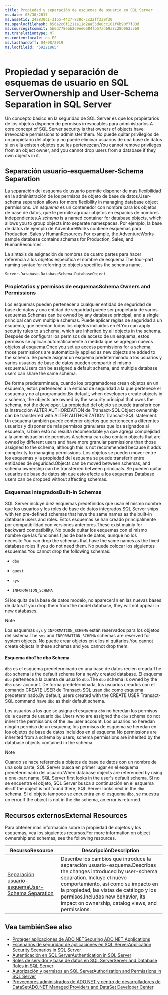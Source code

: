 ```yaml
---
title: Propiedad y separación de esquemas de usuario en SQL Server
ms.date: 03/30/2017
ms.assetid: 242830c1-31b5-4427-828c-cc22ff339f30
ms.openlocfilehash: b56a2c6f1211a11d2aa55de0cc101f6b90f7f83d
ms.sourcegitcommit: 5b6d778ebb269ee6684fb57ad69a8c28b06235b9
ms.translationtype: MT
ms.contentlocale: es-ES
ms.lasthandoff: 04/08/2019
ms.locfileid: "59221865"
---
```

# <a name="ownership-and-user-schema-separation-in-sql-server"></a><span data-ttu-id="db838-102">Propiedad y separación de esquemas de usuario en SQL Server</span><span class="sxs-lookup"><span data-stu-id="db838-102">Ownership and User-Schema Separation in SQL Server</span></span>
<span data-ttu-id="db838-103">Un concepto básico en la seguridad de SQL Server es que los propietarios de los objetos disponen de permisos irrevocables para administrarlos.</span><span class="sxs-lookup"><span data-stu-id="db838-103">A core concept of SQL Server security is that owners of objects have irrevocable permissions to administer them.</span></span> <span data-ttu-id="db838-104">No puede quitar privilegios de un propietario del objeto y no puede eliminar usuarios de una base de datos si en ella existen objetos que les pertenezcan.</span><span class="sxs-lookup"><span data-stu-id="db838-104">You cannot remove privileges from an object owner, and you cannot drop users from a database if they own objects in it.</span></span>  
  
## <a name="user-schema-separation"></a><span data-ttu-id="db838-105">Separación usuario-esquema</span><span class="sxs-lookup"><span data-stu-id="db838-105">User-Schema Separation</span></span>  
 <span data-ttu-id="db838-106">La separación del esquema de usuario permite disponer de más flexibilidad en la administración de los permisos de objeto de base de datos.</span><span class="sxs-lookup"><span data-stu-id="db838-106">User-schema separation allows for more flexibility in managing database object permissions.</span></span> <span data-ttu-id="db838-107">Un *esquema* es un contenedor con nombre para los objetos de base de datos, que le permite agrupar objetos en espacios de nombres independientes.</span><span class="sxs-lookup"><span data-stu-id="db838-107">A *schema* is a named container for database objects, which allows you to group objects into separate namespaces.</span></span> <span data-ttu-id="db838-108">Por ejemplo, la base de datos de ejemplo de AdventureWorks contiene esquemas para Production, Sales y HumanResources.</span><span class="sxs-lookup"><span data-stu-id="db838-108">For example, the AdventureWorks sample database contains schemas for Production, Sales, and HumanResources.</span></span>  
  
 <span data-ttu-id="db838-109">La sintaxis de asignación de nombres de cuatro partes para hacer referencia a los objetos especifica el nombre de esquema.</span><span class="sxs-lookup"><span data-stu-id="db838-109">The four-part naming syntax for referring to objects specifies the schema name.</span></span>  
  
```  
Server.Database.DatabaseSchema.DatabaseObject  
```  
  
### <a name="schema-owners-and-permissions"></a><span data-ttu-id="db838-110">Propietarios y permisos de esquemas</span><span class="sxs-lookup"><span data-stu-id="db838-110">Schema Owners and Permissions</span></span>  
 <span data-ttu-id="db838-111">Los esquemas pueden pertenecer a cualquier entidad de seguridad de base de datos y una entidad de seguridad puede ser propietaria de varios esquemas.</span><span class="sxs-lookup"><span data-stu-id="db838-111">Schemas can be owned by any database principal, and a single principal can own multiple schemas.</span></span> <span data-ttu-id="db838-112">Puede aplicar reglas de seguridad a un esquema, que heredan todos los objetos incluidos en él.</span><span class="sxs-lookup"><span data-stu-id="db838-112">You can apply security rules to a schema, which are inherited by all objects in the schema.</span></span> <span data-ttu-id="db838-113">Después de configurar los permisos de acceso de un esquema, estos permisos se aplican automáticamente a medida que se agregan nuevos objetos al esquema.</span><span class="sxs-lookup"><span data-stu-id="db838-113">Once you set up access permissions for a schema, those permissions are automatically applied as new objects are added to the schema.</span></span> <span data-ttu-id="db838-114">Se puede asignar un esquema predeterminado a los usuarios y varios usuarios de base de datos pueden compartir el mismo esquema.</span><span class="sxs-lookup"><span data-stu-id="db838-114">Users can be assigned a default schema, and multiple database users can share the same schema.</span></span>  
  
 <span data-ttu-id="db838-115">De forma predeterminada, cuando los programadores crean objetos en un esquema, éstos pertenecen a la entidad de seguridad a la que pertenece el esquema y no al programador.</span><span class="sxs-lookup"><span data-stu-id="db838-115">By default, when developers create objects in a schema, the objects are owned by the security principal that owns the schema, not the developer.</span></span> <span data-ttu-id="db838-116">La propiedad del objeto se puede transferir con la instrucción ALTER AUTHORIZATION de Transact-SQL.</span><span class="sxs-lookup"><span data-stu-id="db838-116">Object ownership can be transferred with ALTER AUTHORIZATION Transact-SQL statement.</span></span> <span data-ttu-id="db838-117">Un esquema también puede contener objetos que pertenecen a diferentes usuarios y disponer de más permisos granulares que los asignados al esquema, si bien esto no resulta recomendable ya que agrega complejidad a la administración de permisos.</span><span class="sxs-lookup"><span data-stu-id="db838-117">A schema can also contain objects that are owned by different users and have more granular permissions than those assigned to the schema, although this is not recommended because it adds complexity to managing permissions.</span></span> <span data-ttu-id="db838-118">Los objetos se pueden mover entre los esquemas y la propiedad del esquema se puede transferir entre entidades de seguridad.</span><span class="sxs-lookup"><span data-stu-id="db838-118">Objects can be moved between schemas, and schema ownership can be transferred between principals.</span></span> <span data-ttu-id="db838-119">Se pueden quitar usuarios de base de datos sin que esto afecte a los esquemas.</span><span class="sxs-lookup"><span data-stu-id="db838-119">Database users can be dropped without affecting schemas.</span></span>  
  
### <a name="built-in-schemas"></a><span data-ttu-id="db838-120">Esquemas integrados</span><span class="sxs-lookup"><span data-stu-id="db838-120">Built-In Schemas</span></span>  
 <span data-ttu-id="db838-121">SQL Server incluye diez esquemas predefinidos que usan el mismo nombre que los usuarios y los roles de base de datos integrados.</span><span class="sxs-lookup"><span data-stu-id="db838-121">SQL Server ships with ten pre-defined schemas that have the same names as the built-in database users and roles.</span></span> <span data-ttu-id="db838-122">Estos esquemas se han creado principalmente por compatibilidad con versiones anteriores.</span><span class="sxs-lookup"><span data-stu-id="db838-122">These exist mainly for backward compatibility.</span></span> <span data-ttu-id="db838-123">No puede quitar los esquemas con el mismo nombre que las funciones fijas de base de datos, aunque no los necesite.</span><span class="sxs-lookup"><span data-stu-id="db838-123">You can drop the schemas that have the same names as the fixed database roles if you do not need them.</span></span> <span data-ttu-id="db838-124">No puede colocar los siguientes esquemas:</span><span class="sxs-lookup"><span data-stu-id="db838-124">You cannot drop the following schemas:</span></span>  
  
-   `dbo`  
  
-   `guest`  
  
-   `sys`  
  
-   `INFORMATION_SCHEMA`  
  
 <span data-ttu-id="db838-125">Si los quita de la base de datos modelo, no aparecerán en las nuevas bases de datos.</span><span class="sxs-lookup"><span data-stu-id="db838-125">If you drop them from the model database, they will not appear in new databases.</span></span>  
  
> [!NOTE]
>  <span data-ttu-id="db838-126">Los esquemas `sys` y `INFORMATION_SCHEMA` están reservados para los objetos del sistema.</span><span class="sxs-lookup"><span data-stu-id="db838-126">The `sys` and `INFORMATION_SCHEMA` schemas are reserved for system objects.</span></span> <span data-ttu-id="db838-127">No puede crear objetos en ellos ni quitarlos.</span><span class="sxs-lookup"><span data-stu-id="db838-127">You cannot create objects in these schemas and you cannot drop them.</span></span>  
  
#### <a name="the-dbo-schema"></a><span data-ttu-id="db838-128">Esquema dbo</span><span class="sxs-lookup"><span data-stu-id="db838-128">The dbo Schema</span></span>  
 <span data-ttu-id="db838-129">`dbo` es el esquema predeterminado en una base de datos recién creada.</span><span class="sxs-lookup"><span data-stu-id="db838-129">The `dbo` schema is the default schema for a newly created database.</span></span> <span data-ttu-id="db838-130">El esquema `dbo` pertenece a la cuenta de usuario `dbo`.</span><span class="sxs-lookup"><span data-stu-id="db838-130">The `dbo` schema is owned by the `dbo` user account.</span></span> <span data-ttu-id="db838-131">De forma predeterminada, los usuarios creados con el comando CREATE USER de Transact-SQL usan `dbo` como esquema predeterminado.</span><span class="sxs-lookup"><span data-stu-id="db838-131">By default, users created with the CREATE USER Transact-SQL command have `dbo` as their default schema.</span></span>  
  
 <span data-ttu-id="db838-132">Los usuarios a los que se asigna el esquema `dbo` no heredan los permisos de la cuenta de usuario `dbo`.</span><span class="sxs-lookup"><span data-stu-id="db838-132">Users who are assigned the `dbo` schema do not inherit the permissions of the `dbo` user account.</span></span> <span data-ttu-id="db838-133">Los usuarios no heredan ningún permiso de un esquema; los permisos de esquema se heredan en los objetos de base de datos incluidos en el esquema.</span><span class="sxs-lookup"><span data-stu-id="db838-133">No permissions are inherited from a schema by users; schema permissions are inherited by the database objects contained in the schema.</span></span>  
  
> [!NOTE]
>  <span data-ttu-id="db838-134">Cuando se hace referencia a objetos de base de datos con un nombre de una sola parte, SQL Server busca en primer lugar en el esquema predeterminado del usuario.</span><span class="sxs-lookup"><span data-stu-id="db838-134">When database objects are referenced by using a one-part name, SQL Server first looks in the user's default schema.</span></span> <span data-ttu-id="db838-135">Si no se encuentra el objeto, SQL Server busca a continuación en el esquema `dbo`.</span><span class="sxs-lookup"><span data-stu-id="db838-135">If the object is not found there, SQL Server looks next in the `dbo` schema.</span></span> <span data-ttu-id="db838-136">Si el objeto tampoco se encuentra en el esquema `dbo`, se muestra un error.</span><span class="sxs-lookup"><span data-stu-id="db838-136">If the object is not in the `dbo` schema, an error is returned.</span></span>  
  
## <a name="external-resources"></a><span data-ttu-id="db838-137">Recursos externos</span><span class="sxs-lookup"><span data-stu-id="db838-137">External Resources</span></span>  
 <span data-ttu-id="db838-138">Para obtener más información sobre la propiedad de objetos y los esquemas, vea los siguientes recursos.</span><span class="sxs-lookup"><span data-stu-id="db838-138">For more information on object ownership and schemas, see the following resources.</span></span>  
  
|<span data-ttu-id="db838-139">Recurso</span><span class="sxs-lookup"><span data-stu-id="db838-139">Resource</span></span>|<span data-ttu-id="db838-140">Descripción</span><span class="sxs-lookup"><span data-stu-id="db838-140">Description</span></span>|  
|--------------|-----------------|  
|[<span data-ttu-id="db838-141">Separación usuario-esquema</span><span class="sxs-lookup"><span data-stu-id="db838-141">User-Schema Separation</span></span>](https://docs.microsoft.com/previous-versions/sql/sql-server-2008-r2/ms190387(v=sql.105))|<span data-ttu-id="db838-142">Describe los cambios que introduce la separación usuario-esquema.</span><span class="sxs-lookup"><span data-stu-id="db838-142">Describes the changes introduced by user-schema separation.</span></span> <span data-ttu-id="db838-143">Incluye el nuevo comportamiento, así como su impacto en la propiedad, las vistas de catálogo y los permisos.</span><span class="sxs-lookup"><span data-stu-id="db838-143">Includes new behavior, its impact on ownership, catalog views, and permissions.</span></span>|  
  
## <a name="see-also"></a><span data-ttu-id="db838-144">Vea también</span><span class="sxs-lookup"><span data-stu-id="db838-144">See also</span></span>

- [<span data-ttu-id="db838-145">Proteger aplicaciones de ADO.NET</span><span class="sxs-lookup"><span data-stu-id="db838-145">Securing ADO.NET Applications</span></span>](../../../../../docs/framework/data/adonet/securing-ado-net-applications.md)
- [<span data-ttu-id="db838-146">Escenarios de seguridad de aplicaciones en SQL Server</span><span class="sxs-lookup"><span data-stu-id="db838-146">Application Security Scenarios in SQL Server</span></span>](../../../../../docs/framework/data/adonet/sql/application-security-scenarios-in-sql-server.md)
- [<span data-ttu-id="db838-147">Autenticación en SQL Server</span><span class="sxs-lookup"><span data-stu-id="db838-147">Authentication in SQL Server</span></span>](../../../../../docs/framework/data/adonet/sql/authentication-in-sql-server.md)
- [<span data-ttu-id="db838-148">Roles de servidor y base de datos en SQL Server</span><span class="sxs-lookup"><span data-stu-id="db838-148">Server and Database Roles in SQL Server</span></span>](../../../../../docs/framework/data/adonet/sql/server-and-database-roles-in-sql-server.md)
- [<span data-ttu-id="db838-149">Autorización y permisos en SQL Server</span><span class="sxs-lookup"><span data-stu-id="db838-149">Authorization and Permissions in SQL Server</span></span>](../../../../../docs/framework/data/adonet/sql/authorization-and-permissions-in-sql-server.md)
- [<span data-ttu-id="db838-150">Proveedores administrados de ADO.NET y centro de desarrolladores de DataSet</span><span class="sxs-lookup"><span data-stu-id="db838-150">ADO.NET Managed Providers and DataSet Developer Center</span></span>](https://go.microsoft.com/fwlink/?LinkId=217917)
